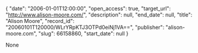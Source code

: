 {
  "date": "2006-01-01T12:00:00", 
  "open_access": true, 
  "target_url": "http://www.alison-moore.com/", 
  "description": null, 
  "end_date": null, 
  "title": "Alison Moore", 
  "record_id": "20060101T120000/WLrYRpKTJ3OTPd0eiNj1VA==", 
  "publisher": "alison-moore.com", 
  "slug": 66158860, 
  "start_date": null
}

None